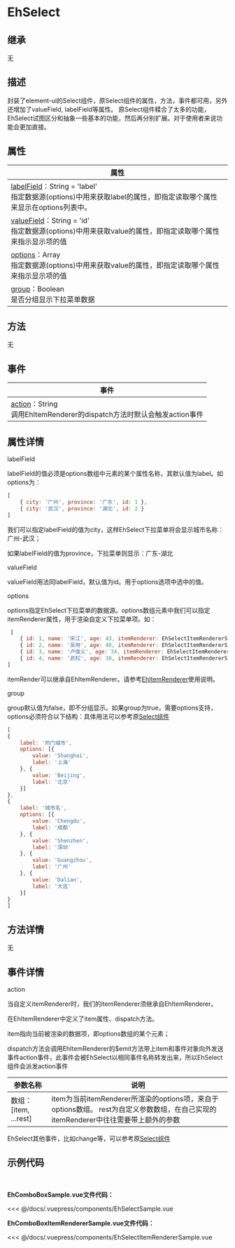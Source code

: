 # EhSelect

## 继承

无

## 描述

封装了element-ui的Select组件，原Select组件的属性，方法，事件都可用，另外还增加了valueField, labelField等属性。
原Select组件糅合了太多的功能，EhSelect试图区分和抽象一些基本的功能，然后再分别扩展。对于使用者来说功能会更加直接。


## 属性

| 属性 |
|-------------|
| <styled-text color="blue" fontWeight="bold">[labelField](#labelField)</styled-text>：String = 'label' <br /> 指定数据源(options)中用来获取label的属性，即指定读取哪个属性来显示在options列表中。|
| <styled-text color="blue" fontWeight="bold">[valueField](#valueField)</styled-text>：String = 'id' <br /> 指定数据源(options)中用来获取value的属性，即指定读取哪个属性来指示显示项的值 |
| <styled-text color="blue" fontWeight="bold">[options](#options)</styled-text>：Array <br /> 指定数据源(options)中用来获取value的属性，即指定读取哪个属性来指示显示项的值 |
| <styled-text color="blue" fontWeight="bold">[group](#group)</styled-text>：Boolean <br /> 是否分组显示下拉菜单数据 |

## 方法

无

## 事件

| 事件 |
|-------------|
| <styled-text color="blue" fontWeight="bold">[action](#action)</styled-text>：String <br /> 调用EhItemRenderer的dispatch方法时默认会触发action事件 |


## 属性详情

<span id="labelField"><styled-text font-weight="bold" font-size="16px">labelField</styled-text></span>

labelField的值必须是options数组中元素的某个属性名称，其默认值为label。如options为：

```javascript
[ 
    { city: '广州', province: '广东', id: 1 },
    { city: '武汉', province: '湖北', id: 2 }
]
```
我们可以指定labelField的值为city，这样EhSelect下拉菜单将会显示城市名称：广州-武汉；

如果labelField的值为province，下拉菜单则显示：广东-湖北

<span id="valueField"><styled-text font-weight="bold" font-size="16px">valueField</styled-text></span>

valueField用法同labelField，默认值为id。用于options选项中选中的值。

<span id="options"><styled-text font-weight="bold" font-size="16px">options</styled-text></span>

options指定EhSelect下拉菜单的数据源。options数组元素中我们可以指定itemRenderer属性，用于渲染自定义下拉菜单项。如：

```javascript
 [
    { id: 1, name: '宋江', age: 43, itemRenderer: EhSelectItemRendererSample },
    { id: 2, name: '吴用', age: 40, itemRenderer: EhSelectItemRendererSample },
    { id: 3, name: '卢俊义', age: 34, itemRenderer: EhSelectItemRendererSample },
    { id: 4, name: '武松', age: 30, itemRenderer: EhSelectItemRendererSample }
]
```
itemRender可以继承自EhItemRenderer。请参考[EhItemRenderer](./EhItemRenderer.md)使用说明。

<span id="group"><styled-text font-weight="bold" font-size="16px">group</styled-text></span>

group默认值为false，即不分组显示。如果group为true，需要options支持，options必须符合以下结构：具体用法可以参考原[Select组件](https://element.eleme.cn/#/zh-CN/component/select)

```javascript
[ 
{ 
    label: '热门城市',
    options: [{
        value: 'Shanghai',
        label: '上海'
    }, {
        value: 'Beijing',
        label: '北京'
    }]
}, 
{
    label: '城市名',
    options: [{
        value: 'Chengdu',
        label: '成都'
    }, {
        value: 'Shenzhen',
        label: '深圳'
    }, {
        value: 'Guangzhou',
        label: '广州'
    }, {
        value: 'Dalian',
        label: '大连'
    }]
}
]
```

## 方法详情

无

## 事件详情

<span id="action"><styled-text font-weight="bold" font-size="16px">action</styled-text></span>

当自定义itemRenderer时，我们的itemRenderer须继承自EhItemRenderer。

在EhItemRenderer中定义了item属性、dispatch方法。

item指向当前被渲染的数据项，即options数组的某个元素；

dispatch方法会调用EhItemRenderer的$emit方法带上item和事件对象向外发送事件action事件，此事件会被EhSelect以相同事件名称转发出来，所以EhSelect组件会派发action事件

| 参数名称              | 说明 |
|---------------------|-------------|
| <styled-text><styled-text color="blue" fontWeight="bold">数组</styled-text>：[item, ...rest]</styled-text> | item为当前itemRenderer所渲染的options项，来自于options数组。 rest为自定义参数数组，在自己实现的itemRenderer中往往需要带上额外的参数|

EhSelect其他事件，比如change等，可以参考原[Select组件](https://element.eleme.cn/#/zh-CN/component/select)

## 示例代码

<br />

<EhSelectSample />

**EhComboBoxSample.vue文件代码：**

<<< @/docs/.vuepress/components/EhSelectSample.vue

**EhComboBoxItemRendererSample.vue文件代码：**

<<< @/docs/.vuepress/components/EhSelectItemRendererSample.vue
